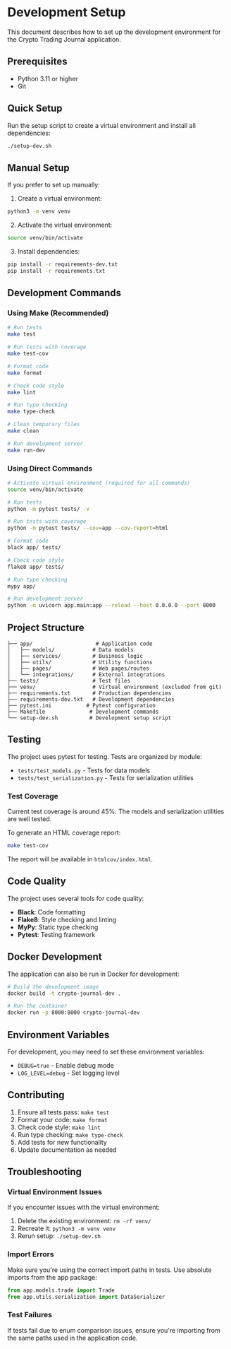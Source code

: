 # Development Setup

This document describes how to set up the development environment for the Crypto Trading Journal application.

## Prerequisites

- Python 3.11 or higher
- Git

## Quick Setup

Run the setup script to create a virtual environment and install all dependencies:

```bash
./setup-dev.sh
```

## Manual Setup

If you prefer to set up manually:

1. Create a virtual environment:
```bash
python3 -m venv venv
```

2. Activate the virtual environment:
```bash
source venv/bin/activate
```

3. Install dependencies:
```bash
pip install -r requirements-dev.txt
pip install -r requirements.txt
```

## Development Commands

### Using Make (Recommended)

```bash
# Run tests
make test

# Run tests with coverage
make test-cov

# Format code
make format

# Check code style
make lint

# Run type checking
make type-check

# Clean temporary files
make clean

# Run development server
make run-dev
```

### Using Direct Commands

```bash
# Activate virtual environment (required for all commands)
source venv/bin/activate

# Run tests
python -m pytest tests/ -v

# Run tests with coverage
python -m pytest tests/ --cov=app --cov-report=html

# Format code
black app/ tests/

# Check code style
flake8 app/ tests/

# Run type checking
mypy app/

# Run development server
python -m uvicorn app.main:app --reload --host 0.0.0.0 --port 8000
```

## Project Structure

```
├── app/                    # Application code
│   ├── models/            # Data models
│   ├── services/          # Business logic
│   ├── utils/             # Utility functions
│   ├── pages/             # Web pages/routes
│   └── integrations/      # External integrations
├── tests/                 # Test files
├── venv/                  # Virtual environment (excluded from git)
├── requirements.txt       # Production dependencies
├── requirements-dev.txt   # Development dependencies
├── pytest.ini           # Pytest configuration
├── Makefile              # Development commands
└── setup-dev.sh          # Development setup script
```

## Testing

The project uses pytest for testing. Tests are organized by module:

- `tests/test_models.py` - Tests for data models
- `tests/test_serialization.py` - Tests for serialization utilities

### Test Coverage

Current test coverage is around 45%. The models and serialization utilities are well tested.

To generate an HTML coverage report:
```bash
make test-cov
```

The report will be available in `htmlcov/index.html`.

## Code Quality

The project uses several tools for code quality:

- **Black**: Code formatting
- **Flake8**: Style checking and linting
- **MyPy**: Static type checking
- **Pytest**: Testing framework

## Docker Development

The application can also be run in Docker for development:

```bash
# Build the development image
docker build -t crypto-journal-dev .

# Run the container
docker run -p 8000:8000 crypto-journal-dev
```

## Environment Variables

For development, you may need to set these environment variables:

- `DEBUG=true` - Enable debug mode
- `LOG_LEVEL=debug` - Set logging level

## Contributing

1. Ensure all tests pass: `make test`
2. Format your code: `make format`
3. Check code style: `make lint`
4. Run type checking: `make type-check`
5. Add tests for new functionality
6. Update documentation as needed

## Troubleshooting

### Virtual Environment Issues

If you encounter issues with the virtual environment:

1. Delete the existing environment: `rm -rf venv/`
2. Recreate it: `python3 -m venv venv`
3. Rerun setup: `./setup-dev.sh`

### Import Errors

Make sure you're using the correct import paths in tests. Use absolute imports from the app package:

```python
from app.models.trade import Trade
from app.utils.serialization import DataSerializer
```

### Test Failures

If tests fail due to enum comparison issues, ensure you're importing from the same paths used in the application code.